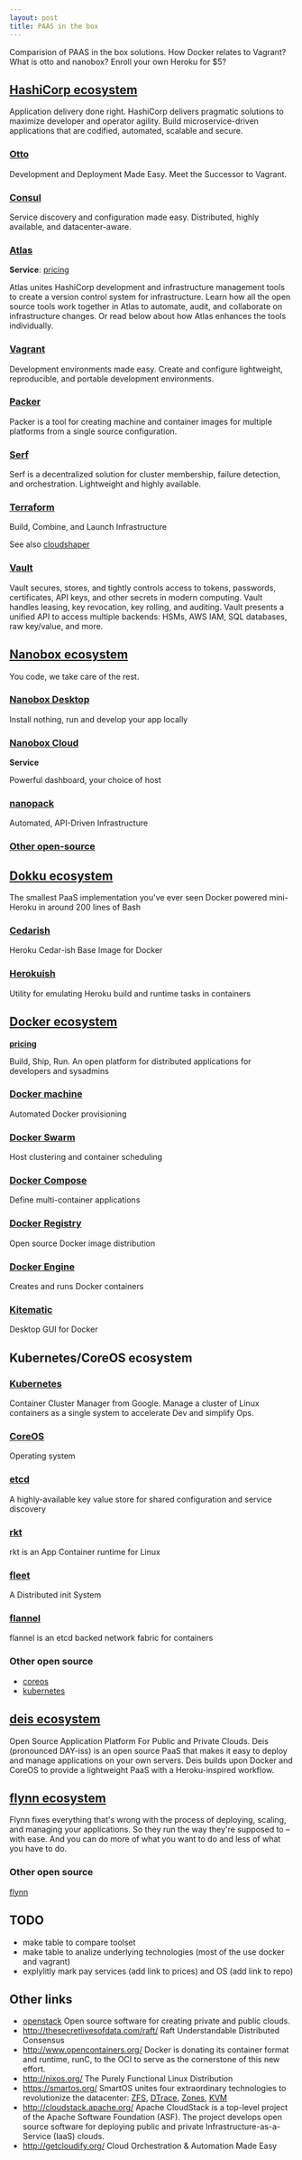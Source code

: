 ```yaml
---
layout: post
title: PAAS in the box
---
```


Comparision of PAAS in the box solutions. How Docker relates to Vagrant? What is otto and nanobox? Enroll your own Heroku for $5?

## [HashiCorp ecosystem](https://hashicorp.com/)
Application delivery done right.
HashiCorp delivers pragmatic solutions to maximize developer and operator agility. Build microservice-driven applications that are codified, automated, scalable and secure.

### [Otto](https://www.ottoproject.io/)
Development and Deployment Made Easy. Meet the Successor to Vagrant.

### [Consul](https://consul.io/)
Service discovery and configuration made easy. Distributed, highly available, and datacenter-aware.

### [Atlas](https://atlas.hashicorp.com/)
**Service**: [pricing](https://atlas.hashicorp.com/pricing)

Atlas unites HashiCorp development and infrastructure management tools to create a version control system for infrastructure. Learn how all the open source tools work together in Atlas to automate, audit, and collaborate on infrastructure changes. Or read below about how Atlas enhances the tools individually.

### [Vagrant](https://www.vagrantup.com/)
Development environments made easy.
Create and configure lightweight, reproducible, and portable development environments.

### [Packer](https://packer.io/)
Packer is a tool for creating machine and container images for multiple platforms from a single source configuration.

### [Serf](https://serfdom.io/)
Serf is a decentralized solution for cluster membership, failure detection, and orchestration. Lightweight and highly available.

### [Terraform](https://terraform.io/)
Build, Combine, and Launch Infrastructure

See also [cloudshaper](https://github.com/dalehamel/cloudshaper)

### [Vault](https://vaultproject.io/)
Vault secures, stores, and tightly controls access to tokens, passwords, certificates, API keys, and other secrets in modern computing. Vault handles leasing, key revocation, key rolling, and auditing. Vault presents a unified API to access multiple backends: HSMs, AWS IAM, SQL databases, raw key/value, and more.

## [Nanobox ecosystem](https://nanobox.io/)
You code, we take care of the rest.

### [Nanobox Desktop](https://desktop.nanobox.io/)
Install nothing, run and develop your app locally

### [Nanobox Cloud](https://nanobox.io/cloud/)
**Service**

Powerful dashboard, your choice of host

### [nanopack](http://nanopack.io/)
Automated, API-Driven Infrastructure

### [Other open-source](https://nanobox.io/open-source/)

## [Dokku ecosystem](http://progrium.viewdocs.io/dokku/)
The smallest PaaS implementation you've ever seen
Docker powered mini-Heroku in around 200 lines of Bash

### [Cedarish](https://github.com/progrium/cedarish)
Heroku Cedar-ish Base Image for Docker

### [Herokuish](https://github.com/gliderlabs/herokuish)
Utility for emulating Heroku build and runtime tasks in containers

## [Docker ecosystem](https://www.docker.com/)
**[pricing](https://www.docker.com/pricing)**

Build, Ship, Run. An open platform for distributed applications for developers and sysadmins

### [Docker machine](https://www.docker.com/docker-machine)
Automated Docker provisioning

### [Docker Swarm](https://www.docker.com/docker-swarm)
Host clustering and container scheduling

### [Docker Compose](https://www.docker.com/docker-compose)
Define multi-container applications

### [Docker Registry](https://www.docker.com/docker-registry)
Open source Docker image distribution

### [Docker Engine](https://www.docker.com/docker-registry)
Creates and runs Docker containers

### [Kitematic](https://www.docker.com/docker-engine)
Desktop GUI for Docker

## Kubernetes/CoreOS ecosystem

### [Kubernetes](http://kubernetes.io/)
Container Cluster Manager from Google.
Manage a cluster of Linux containers as a single system to accelerate Dev and simplify Ops.

### [CoreOS](https://coreos.com/)
Operating system

### [etcd](https://coreos.com/etcd/)
A highly-available key value store for shared configuration and service discovery

### [rkt](https://github.com/coreos/rkt)
rkt is an App Container runtime for Linux

### [fleet](https://github.com/coreos/fleet)
A Distributed init System

### [flannel](https://github.com/coreos/flannel)
flannel is an etcd backed network fabric for containers

### Other open source
 - [coreos](https://github.com/coreos)
 - [kubernetes](https://github.com/kubernetes)

## [deis ecosystem](http://deis.io/)
Open Source Application Platform For Public and Private Clouds.
Deis (pronounced DAY-iss) is an open source PaaS that makes it easy to deploy and manage applications on your own servers. Deis builds upon Docker and CoreOS to provide a lightweight PaaS with a Heroku-inspired workflow.

## [flynn ecosystem](https://flynn.io/)
Flynn fixes everything that's wrong with the process of deploying, scaling, and managing your applications. So they run the way they're supposed to – with ease. And you can do more of what you want to do and less of what you have to do.

### Other open source
[flynn](https://github.com/flynn)

## TODO
 - make table to compare toolset
 - make table to analize underlying technologies (most of the use docker and vagrant)
 - explylitly mark pay services (add link to prices) and OS (add link to repo)

## Other links
 - [openstack](http://www.openstack.org/software/project-navigator/) Open source software for creating private and public clouds.
 - http://thesecretlivesofdata.com/raft/ Raft Understandable Distributed Consensus
 - http://www.opencontainers.org/ Docker is donating its container format and runtime, runC, to the OCI to serve as the cornerstone of this new effort.
 - http://nixos.org/ The Purely Functional Linux Distribution
 - https://smartos.org/ SmartOS unites four extraordinary technologies to revolutionize the datacenter: [ZFS](http://open-zfs.org/wiki/Main_Page), [DTrace](http://dtrace.org/blogs/about/), [Zones](https://en.wikipedia.org/wiki/Solaris_Containers), [KVM](http://www.linux-kvm.org/page/Main_Page)
 - http://cloudstack.apache.org/ Apache CloudStack is a top-level project of the Apache Software Foundation (ASF). The project develops open source software for deploying public and private Infrastructure-as-a-Service (IaaS) clouds.
 - http://getcloudify.org/ Cloud Orchestration & Automation Made Easy
